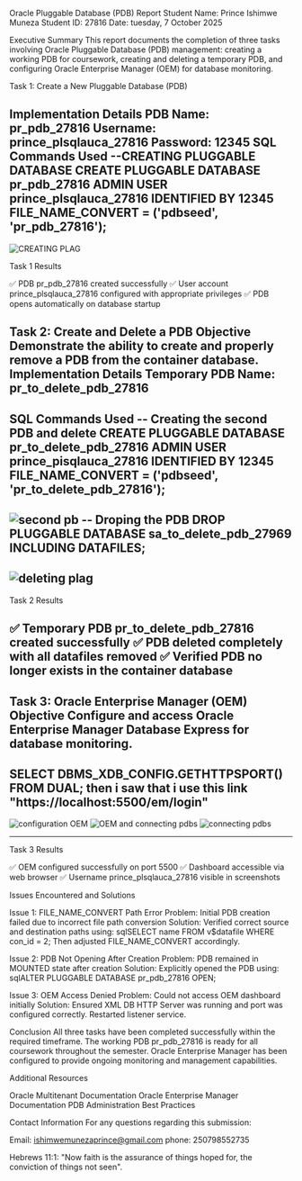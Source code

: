 Oracle Pluggable Database (PDB)  Report
Student Name: Prince Ishimwe Muneza
Student ID: 27816
Date: tuesday, 7 October 2025


Executive Summary
This report documents the completion of three tasks involving Oracle Pluggable Database (PDB) management: creating a working PDB for coursework, creating and deleting a temporary PDB, and configuring Oracle Enterprise Manager (OEM) for database monitoring.

Task 1: Create a New Pluggable Database (PDB)

Implementation Details
PDB Name: pr_pdb_27816
Username: prince_plsqlauca_27816
Password: 12345
SQL Commands Used
--CREATING PLUGGABLE DATABASE
CREATE PLUGGABLE DATABASE pr_pdb_27816
ADMIN USER prince_plsqlauca_27816 IDENTIFIED BY 12345
FILE_NAME_CONVERT = ('pdbseed', 'pr_pdb_27816');
---
![CREATING PLAG](https://github.com/user-attachments/assets/4acdc75e-3a02-4a02-a301-9dfff2c3658b)

Task 1 Results

✅ PDB pr_pdb_27816 created successfully
✅ User account prince_plsqlauca_27816 configured with appropriate privileges
✅ PDB opens automatically on database startup


Task 2: Create and Delete a PDB
Objective
Demonstrate the ability to create and properly remove a PDB from the container database.
Implementation Details
Temporary PDB Name: pr_to_delete_pdb_27816
---
SQL Commands Used
-- Creating the second PDB and delete
CREATE PLUGGABLE DATABASE pr_to_delete_pdb_27816
ADMIN USER prince_pisqlauca_27816 IDENTIFIED BY 12345
FILE_NAME_CONVERT = ('pdbseed', 'pr_to_delete_pdb_27816');
---
![second pb](https://github.com/user-attachments/assets/797bc7bf-ed1e-4b7f-8f9f-23e746163151)
-- Droping the PDB
DROP PLUGGABLE DATABASE sa_to_delete_pdb_27969 INCLUDING DATAFILES;
---
![deleting plag](https://github.com/user-attachments/assets/764012d7-8418-4828-9076-0a1473156d6b)
---

Task 2 Results

✅ Temporary PDB pr_to_delete_pdb_27816 created successfully
✅ PDB deleted completely with all datafiles removed
✅ Verified PDB no longer exists in the container database
---


Task 3: Oracle Enterprise Manager (OEM)
Objective
Configure and access Oracle Enterprise Manager Database Express for database monitoring.
---
SELECT DBMS_XDB_CONFIG.GETHTTPSPORT() FROM DUAL;
then i saw that i use this link "https://localhost:5500/em/login"
--------
![configuration OEM](https://github.com/user-attachments/assets/1d85f63a-f5a0-473a-bec6-b594a46e8092)
![OEM](https://github.com/user-attachments/assets/03db05fd-2cea-40d5-bca0-efbc5d667182)
and connecting pdbs
![connecting pdbs](https://github.com/user-attachments/assets/00856713-1784-45dd-be13-6f1433eb4684)

---
Task 3 Results

✅ OEM configured successfully on port 5500
✅ Dashboard accessible via web browser
✅ Username prince_plsqlauca_27816 visible in screenshots


Issues Encountered and Solutions

Issue 1: FILE_NAME_CONVERT Path Error
Problem: Initial PDB creation failed due to incorrect file path conversion
Solution: Verified correct source and destination paths using:
sqlSELECT name FROM v$datafile WHERE con_id = 2;
Then adjusted FILE_NAME_CONVERT accordingly.

Issue 2: PDB Not Opening After Creation
Problem: PDB remained in MOUNTED state after creation
Solution: Explicitly opened the PDB using:
sqlALTER PLUGGABLE DATABASE pr_pdb_27816 OPEN;

Issue 3: OEM Access Denied
Problem: Could not access OEM dashboard initially
Solution: Ensured XML DB HTTP Server was running and port was configured correctly. Restarted listener service.


Conclusion
All three tasks have been completed successfully within the required timeframe. The working PDB pr_pdb_27816 is ready for all coursework throughout the semester. Oracle Enterprise Manager has been configured to provide ongoing monitoring and management capabilities.

Additional Resources

Oracle Multitenant Documentation
Oracle Enterprise Manager Documentation
PDB Administration Best Practices


Contact Information
For any questions regarding this submission:

Email: ishimwemunezaprince@gmail.com
phone: 250798552735

Hebrews 11:1: "Now faith is the assurance of things hoped for, the conviction of things not seen".
